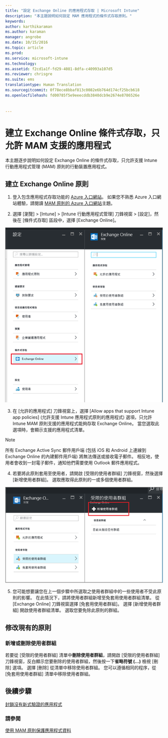 ```yaml
---
title: "設定 Exchange Online 的應用程式存取 | Microsoft Intune"
description: "本主題說明如何設定 MAM 應用程式的條件式存取原則。"
keywords: 
author: karthikaraman
ms.author: karaman
manager: angrobe
ms.date: 10/15/2016
ms.topic: article
ms.prod: 
ms.service: microsoft-intune
ms.technology: 
ms.assetid: f2cd1a1f-fd29-4081-8dfa-c40993a107d5
ms.reviewer: chrisgre
ms.suite: ems
translationtype: Human Translation
ms.sourcegitcommit: 0f78ece8bbaf813c0082e6b764d174cf25bcb618
ms.openlocfilehash: fd00785f5e9eeecddb3840dcb9e2674e8786526e


---
```


# 建立 Exchange Online 條件式存取，只允許 MAM 支援的應用程式
本主題逐步說明如何設定 Exchange Online 的條件式存取，只允許支援 Intune 行動應用程式管理 (MAM) 原則的行動裝置應用程式。


## 建立 Exchange Online 原則
1.  登入包含應用程式存取功能的 [Azure 入口網站](portal.azure.com)。 如果您不熟悉 Azure 入口網站體驗，請閱讀 [MAM 原則的 Azure 入口網站](azure-portal-for-microsoft-intune-mam-policies.md)主題。

2.  選擇 [瀏覽] > [Intune] > [Intune 行動應用程式管理] 刀鋒視窗 > [設定]，然後在 [條件式存取] 區段中，選擇 [Exchange Online]。

  ![顯示 [條件式存取] 區段並反白顯示 [Exchange Online] 選項之 [設定] 刀鋒視窗的螢幕擷取畫面](../media/mam-ca-settings-exo.png)

3.  在 [允許的應用程式] 刀鋒視窗上，選擇 [Allow apps that support Intune app policies] (允許支援 Intune 應用程式原則的應用程式) 選項，只允許 Intune MAM 原則支援的應用程式能夠存取 Exchange Online。 當您選取此選項時，會顯示支援的應用程式清單。

  >[!NOTE]
  >所有 Exchange Active Sync 郵件用戶端 (包括 iOS 和 Android 上連線到 Exchange Online 的內建郵件用戶端) 將無法傳送或接收電子郵件。 相反地，使用者會收到一封電子郵件，通知他們需要使用 Outlook 郵件應用程式。 
4.   若要將此原則套用至使用者，請開啟 [受限的使用者群組] 刀鋒視窗，然後選擇 [新增使用者群組]。 選取應取得此原則的一或多個使用者群組。

  ![反白顯示 [新增使用者群組] 選項之 [受限的使用者群組] 刀鋒視窗的螢幕擷取畫面](../media/mam-ca-add-user-group.png)

5.  您可能想要讓您在上一個步驟中所選取之使用者群組中的一些使用者不受此原則的影響。 在此情況下，請將使用者群組新增至免套用使用者群組清單。 從 [Exchange Online] 刀鋒視窗選擇 [免套用使用者群組]。 選擇 [新增使用者群組] 開啟使用者群組清單。 選取您要免除此原則的群組。  

## 修改現有的原則
### 新增或刪除使用者群組

若要從 [受限的使用者群組] 清單中**刪除使用者群組**，請開啟 [受限的使用者群組] 刀鋒視窗，反白顯示您要刪除的使用者群組，然後按一下**省略符號 (...)** 檢視 [刪除] 選項。 選擇 [刪除] 從清單中移除使用者群組。 您可以遵循相同的程序，從 [免套用使用者群組] 清單中移除使用者群組。


## 後續步驟
[封鎖沒有新式驗證的應用程式](block-apps-with-no-modern-authentication.md)
### 請參閱
[使用 MAM 原則保護應用程式資料](protect-app-data-using-mobile-app-management-policies-with-microsoft-intune.md)



<!--HONumber=Oct16_HO2-->


